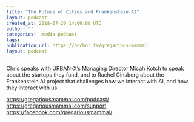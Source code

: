 ```yaml
---
title: "The Future of Cities and Frankenstein AI"
layout: podcast
created_at: 2018-07-20 14:00:00 UTC
author: ""
categories:  media podcast
tags:
publication_url: https://anchor.fm/gregarious-mammal
layout: podcast
---
```

Chris speaks with URBAN-X’s Managing Director Micah Kotch to speak about the startups they fund, and to Rachel Ginsberg about the Frankenstein AI project that challenges how we interact with AI, and how they interact with us.

https://gregariousmammal.com/podcast/
https://gregariousmammal.com/support
https://facebook.com/gregariousmammal/